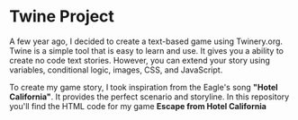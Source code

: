 # Twine Project
A few year ago, I decided to create a text-based game using Twinery.org. Twine is a simple tool that is easy to learn and use. It gives you a ability to create no code text stories. However, you can extend your story using variables, conditional logic, images, CSS, and JavaScript. 

To create my game story, I took inspiration from the Eagle's song **"Hotel California"**. It provides the perfect scenario and storyline. In this repository you'll find the HTML code for my game **Escape from Hotel California**


